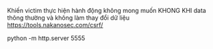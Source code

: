 Khiến victim thực hiện hành động không mong muốn 
KHONG KHI data thông thường và không làm thay đổi dữ liệu 
https://tools.nakanosec.com/csrf/

python -m http.server 5555
